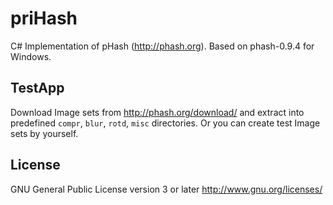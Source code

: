 # priHash #

<!-- Personal Rough Implementation of pHASH -->

C# Implementation of pHash (<http://phash.org>).
Based on phash-0.9.4 for Windows.

## TestApp ##

Download Image sets from <http://phash.org/download/> and extract into predefined `compr`, `blur`, `rotd`, `misc` directories.
Or you can create test Image sets by yourself.

## License ##

GNU General Public License version 3 or later
<http://www.gnu.org/licenses/>